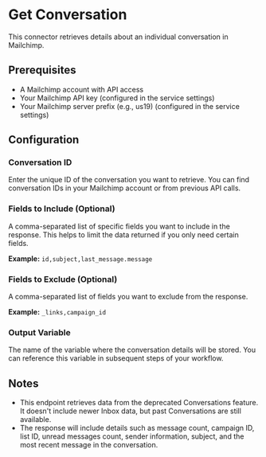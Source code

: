 # Get Conversation

This connector retrieves details about an individual conversation in Mailchimp.

## Prerequisites

- A Mailchimp account with API access
- Your Mailchimp API key (configured in the service settings)
- Your Mailchimp server prefix (e.g., us19) (configured in the service settings)

## Configuration

### Conversation ID

Enter the unique ID of the conversation you want to retrieve. You can find conversation IDs in your Mailchimp account or from previous API calls.

### Fields to Include (Optional)

A comma-separated list of specific fields you want to include in the response. This helps to limit the data returned if you only need certain fields.

**Example:** `id,subject,last_message.message`

### Fields to Exclude (Optional)

A comma-separated list of fields you want to exclude from the response.

**Example:** `_links,campaign_id`

### Output Variable

The name of the variable where the conversation details will be stored. You can reference this variable in subsequent steps of your workflow.

## Notes

- This endpoint retrieves data from the deprecated Conversations feature. It doesn't include newer Inbox data, but past Conversations are still available.
- The response will include details such as message count, campaign ID, list ID, unread messages count, sender information, subject, and the most recent message in the conversation.
